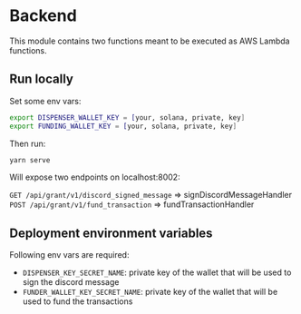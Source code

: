 # Backend

This module contains two functions meant to be executed as AWS Lambda functions.

## Run locally

Set some env vars:

```bash
export DISPENSER_WALLET_KEY = [your, solana, private, key]
export FUNDING_WALLET_KEY = [your, solana, private, key]
```

Then run:

```bash
yarn serve
```

Will expose two endpoints on localhost:8002:

`GET /api/grant/v1/discord_signed_message` => signDiscordMessageHandler
`POST /api/grant/v1/fund_transaction` => fundTransactionHandler

## Deployment environment variables

Following env vars are required:

- `DISPENSER_KEY_SECRET_NAME`: private key of the wallet that will be used to sign the discord message
- `FUNDER_WALLET_KEY_SECRET_NAME`: private key of the wallet that will be used to fund the transactions
